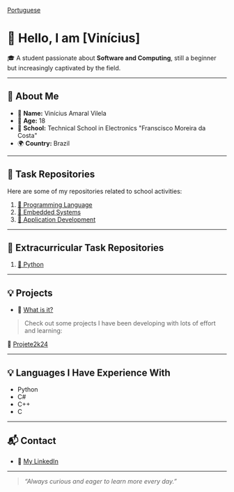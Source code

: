 [Portuguese](README_pt.md)
# 👋 Hello, I am [Vinícius]

🎓 A student passionate about **Software and Computing**, still a beginner but increasingly captivated by the field.

---

## 👤 About Me

- 🧒 **Name:** Vinícius Amaral Vilela
- 🎂 **Age:** 18
- 🏫 **School:** Technical School in Electronics "Franscisco Moreira da Costa"
- 🌍 **Country:** Brazil

---

## 📁 Task Repositories

Here are some of my repositories related to school activities:

1. [📘 Programming Language](https://github.com/viniciusamaralvilela/LPR2025)
2. [📗 Embedded Systems](https://github.com/viniciusamaralvilela/SEB2025)
3. [📙 Application Development](https://github.com/viniciusamaralvilela/DPL_2025)

---

## 📁 Extracurricular Task Repositories

1. [📘 Python](https://github.com/viniciusamaralvilela/CursoPython)

---

## 💡 Projects

- 🔗 [What is it?](https://www.etefmc.com.br/projete-a-feira)

> Check out some projects I have been developing with lots of effort and learning:

🔗 [Projete2k24](https://github.com/viniciusamaralvilela/Projete2K24)

---

## 💡 Languages I Have Experience With

- Python
- C#
- C++
- C

---

## 📬 Contact

- 💼 [My LinkedIn](www.linkedin.com/in/vinícius-amaral-vilela-b57549362)

---

> _“Always curious and eager to learn more every day.”_
